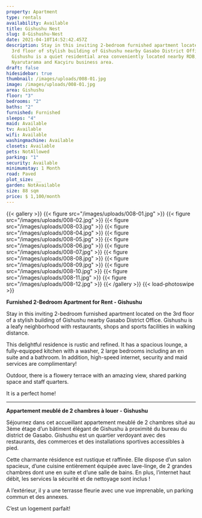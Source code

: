 ```yaml
---
property: Apartment
type: rentals
availability: Available
title: Gishushu Nest
slug: 8-Gishushu-Nest
date: 2021-04-10T14:52:42.457Z
description: Stay in this inviting 2-bedroom furnished apartment located on the
  3rd floor of stylish building of Gishushu nearby Gasabo District Office.
  Gishushu is a quiet residential area conveniently located nearby RDB,
  Nyarutarama and Kacyiru business area.
draft: false
hidesidebar: true
thumbnail: /images/uploads/008-01.jpg
image: /images/uploads/008-01.jpg
area: Gishushu
floor: "3"
bedrooms: "2"
baths: "2"
furnished: Furnished
sleeps: "4"
maid: Available
tv: Available
wifi: Available
washingmachine: Available
closets: Available
pets: NotAllowed
parking: "1"
security: Available
minimumstay: 1 Month
road: Paved
plot_size: __
garden: NotAvailable
size: 88 sqm
price: $ 1,100/month
---
```

{{< gallery >}}
{{< figure src="/images/uploads/008-01.jpg" >}}
{{< figure src="/images/uploads/008-02.jpg" >}}
{{< figure src="/images/uploads/008-03.jpg" >}}
{{< figure src="/images/uploads/008-04.jpg" >}}
{{< figure src="/images/uploads/008-05.jpg" >}}
{{< figure src="/images/uploads/008-06.jpg" >}}
{{< figure src="/images/uploads/008-07.jpg" >}}
{{< figure src="/images/uploads/008-08.jpg" >}}
{{< figure src="/images/uploads/008-09.jpg" >}}
{{< figure src="/images/uploads/008-10.jpg" >}}
{{< figure src="/images/uploads/008-11.jpg" >}}
{{< figure src="/images/uploads/008-12.jpg" >}}
{{< /gallery >}}
{{< load-photoswipe >}}

**Furnished 2-Bedroom Apartment for Rent - Gishushu**

Stay in this inviting 2-bedroom furnished apartment located on the 3rd floor of a stylish building of Gishushu nearby Gasabo District Office. Gishushu is a leafy neighborhood with restaurants, shops and sports facilities in walking distance.

This delightful residence is rustic and refined. It has a spacious lounge, a fully-equipped kitchen with a washer, 2 large bedrooms including an en suite and a bathroom. In addition, high-speed internet, security and maid services are complimentary!

Outdoor, there is a flowery terrace with an amazing view, shared parking space and staff quarters.

It is a perfect home!

- - -

**Appartement meublé de 2 chambres à louer - Gishushu**

Séjournez dans cet accueillant appartement meublé de 2 chambres situé au 3ème étage d’un bâtiment élégant de Gishushu à proximité du bureau du district de Gasabo. Gishushu est un quartier verdoyant avec des restaurants, des commerces et des installations sportives accessibles à pied.

Cette charmante résidence est rustique et raffinée. Elle dispose d’un salon spacieux, d’une cuisine entièrement équipée avec lave-linge, de 2 grandes chambres dont une en suite et d’une salle de bains. En plus, l’internet haut débit, les services la sécurité et de nettoyage sont inclus !

A l’extérieur, il y a une terrasse fleurie avec une vue imprenable, un parking commun et des annexes.

C’est un logement parfait!